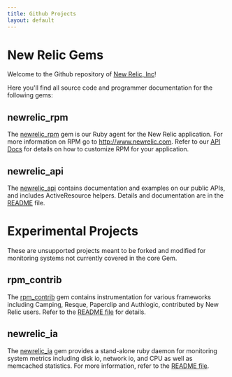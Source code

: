 ```yaml
---
title: Github Projects
layout: default
---
```


New Relic Gems
=========================

Welcome to the Github repository of [New Relic, Inc](http://www.newrelic.com)!

Here you'll find all source code and programmer documentation for the
following gems:

## newrelic_rpm

The [newrelic_rpm](http://github.com/newrelic/rpm) gem is our Ruby agent for the New Relic
application.  For more information on RPM go to
http://www.newrelic.com.  Refer to our [API Docs](/rpm) for details on
how to customize RPM for your application.

## newrelic_api

The [newrelic_api](http://github.com/newrelic/newrelic_api) contains documentation
and examples on our public APIs, and includes ActiveResource helpers.
Details and documentation are in the [README](http://github.com/newrelic/newrelic_api/blog/master/README.rdoc)
file.

# Experimental Projects

These are unsupported projects meant to be forked and modified for 
monitoring systems not currently covered in the core Gem.

## rpm_contrib

The [rpm_contrib](http://github.com/newrelic/rpm_contrib) gem contains
instrumentation for various frameworks including Camping, Resque,
Paperclip and Authlogic, contributed by New Relic users.  Refer to the
[README file](/rpm_contrib) for details.

## newrelic_ia

The [newrelic_ia](http://github.com/newrelic/ia) gem provides a
stand-alone ruby daemon for monitoring system metrics including disk
io, network io, and CPU as well as memcached statistics.  For more
information, refer to the [README file](/ia).


